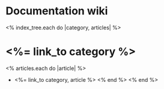 # Documentation wiki

<% index_tree.each do |category, articles| %>

# <%= link_to category %> #

<% articles.each do |article| %>
* <%= link_to category, article %>
<% end %>
<% end %>
